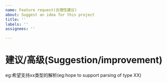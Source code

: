 ```yaml
---
name: Feature request(合理性建议)
about: Suggest an idea for this project
title: ''
labels: ''
assignees: ''

---
```


# 建议/高级(Suggestion/improvement)
eg:希望支持xx类型的解析(eg:hope to support parsing of type XX)

